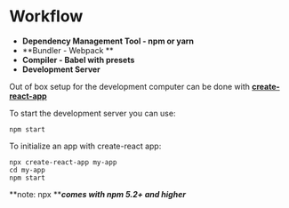 # Workflow

* **Dependency Management Tool - npm or yarn**
* **Bundler - Webpack **
* **Compiler - Babel with presets**
* **Development Server**

Out of box setup for the development computer can be done with [**create-react-app**](https://github.com/facebook/create-react-app)

To start the development server you can use:

```
npm start
```

To initialize an app with create-react app:

```
npx create-react-app my-app
cd my-app
npm start
```

**note: npx **_**comes with npm 5.2+ and higher**_

